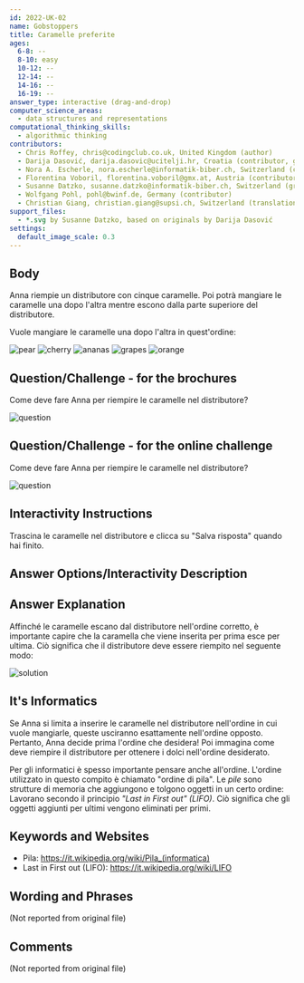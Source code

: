 ```yaml
---
id: 2022-UK-02
name: Gobstoppers
title: Caramelle preferite
ages:
  6-8: --
  8-10: easy
  10-12: --
  12-14: --
  14-16: --
  16-19: --
answer_type: interactive (drag-and-drop)
computer_science_areas:
  - data structures and representations
computational_thinking_skills:
  - algorithmic thinking
contributors:
  - Chris Roffey, chris@codingclub.co.uk, United Kingdom (author)
  - Darija Dasović, darija.dasovic@ucitelji.hr, Croatia (contributor, graphics)
  - Nora A. Escherle, nora.escherle@informatik-biber.ch, Switzerland (contributor, translation from English into German)
  - Florentina Voboril, florentina.voboril@gmx.at, Austria (contributor)
  - Susanne Datzko, susanne.datzko@informatik-biber.ch, Switzerland (graphics)
  - Wolfgang Pohl, pohl@bwinf.de, Germany (contributor)
  - Christian Giang, christian.giang@supsi.ch, Switzerland (translation from German into Italian)  
support_files:
  - *.svg by Susanne Datzko, based on originals by Darija Dasović
settings:
  default_image_scale: 0.3
---
```


[question]: graphics/2022-UK-02-question.svg "Domanda"
[solution]: graphics/2022-UK-02-solution.svg "Soluzione"
[pear]: graphics/2022-UK-02-bonbon_pear.svg "Birnenbonbon"
[grapes]: graphics/2022-UK-02-bonbon_grapes.svg "Caramelle alla pera"
[cherry]: graphics/2022-UK-02-bonbon_cherry.svg "Caramelle alla ciliegia"
[orange]: graphics/2022-UK-02-bonbon_orange.svg "Caramelle all'arancia"
[ananas]: graphics/2022-UK-02-bonbon_ananas.svg "Caramelle all'ananas"

## Body

Anna riempie un distributore con cinque caramelle. Poi potrà mangiare le caramelle una dopo l'altra mentre escono dalla parte superiore del distributore.

Vuole mangiare le caramelle una dopo l'altra in quest'ordine:

![pear] ![cherry] ![ananas] ![grapes] ![orange]


## Question/Challenge - for the brochures

Come deve fare Anna per riempire le caramelle nel distributore?

![question]


## Question/Challenge - for the online challenge

Come deve fare Anna per riempire le caramelle nel distributore?

![question]


## Interactivity Instructions

Trascina le caramelle nel distributore e clicca su "Salva risposta" quando hai finito.

## Answer Options/Interactivity Description

<!-- empty -->


## Answer Explanation

Affinché le caramelle escano dal distributore nell'ordine corretto, è importante capire che la caramella che viene inserita per prima esce per ultima. Ciò significa che il distributore deve essere riempito nel seguente modo: 

![solution]


## It's Informatics

Se Anna si limita a inserire le caramelle nel distributore nell'ordine in cui vuole mangiarle, queste usciranno esattamente nell'ordine opposto. Pertanto, Anna decide prima l'ordine che desidera! Poi immagina come deve riempire il distributore per ottenere i dolci nell'ordine desiderato. 

Per gli informatici è spesso importante pensare anche all'ordine. L'ordine utilizzato in questo compito è chiamato "ordine di pila". Le _pile_ sono strutture di memoria che aggiungono e tolgono oggetti in un certo ordine: Lavorano secondo il principio _"Last in First out" (LIFO)_. Ciò significa che gli oggetti aggiunti per ultimi vengono eliminati per primi.



## Keywords and Websites

 - Pila: https://it.wikipedia.org/wiki/Pila_(informatica)
 - Last in First out (LIFO): https://it.wikipedia.org/wiki/LIFO


## Wording and Phrases

(Not reported from original file)


## Comments

(Not reported from original file)
  
